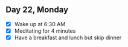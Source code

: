## Day 22, Monday

- [x] Wake up at 6:30 AM
- [x] Meditating for 4 minutes
- [x] Have a breakfast and lunch but skip dinner 
